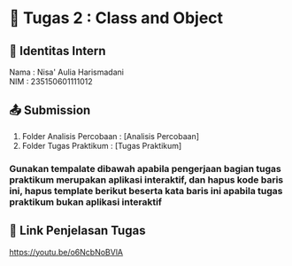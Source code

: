 # 📁 Tugas 2 : Class and Object

## 👤 Identitas Intern
Nama : Nisa' Aulia Harismadani            
NIM  : 235150601111012

## 📤 Submission

1. Folder Analisis Percobaan : [Analisis Percobaan]
2. Folder Tugas Praktikum : [Tugas Praktikum]

### Gunakan tempalate dibawah apabila pengerjaan bagian tugas praktikum merupakan aplikasi interaktif, dan hapus kode baris ini, hapus template berikut beserta kata baris ini apabila tugas praktikum bukan aplikasi interaktif

## 🔗 Link Penjelasan Tugas

https://youtu.be/o6NcbNoBVlA